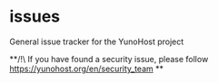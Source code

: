 # issues
General issue tracker for the YunoHost project

**/!\ If you have found a security issue, please follow https://yunohost.org/en/security_team **

